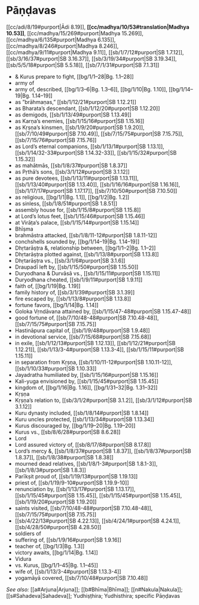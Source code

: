 # Pāṇḍavas

[[cc/adi/8/19#purport|Ādi 8.19]], **[[cc/madhya/10/53#translation|Madhya 10.53]]**, [[cc/madhya/15/269#purport|Madhya 15.269]], [[cc/madhya/6/135#purport|Madhya 6.135]], [[cc/madhya/8/246#purport|Madhya 8.246]], [[cc/madhya/9/11#purport|Madhya 9.11]], [[sb/1/7/12#purport|SB 1.7.12]], [[sb/3/16/37#purport|SB 3.16.37]], [[sb/3/19/34#purport|SB 3.19.34]], [[sb/5/5/18#purport|SB 5.5.18]], [[sb/7/1/31#purport|SB 7.1.31]]

* & Kurus prepare to fight, [[bg/1/1–28|Bg. 1.1–28]]
* army of 
* army of, described, [[bg/1/3–6|Bg. 1.3–6]], [[bg/1/10|Bg. 1.10]], [[bg/1/14–19|Bg. 1.14–19]]
* as ”brāhmaṇas,” [[sb/1/12/21#purport|SB 1.12.21]]
* as Bharata’s descendant, [[sb/1/12/20#purport|SB 1.12.20]]
* as demigods, [[sb/1/13/49#purport|SB 1.13.49]]
* as Karṇa’s enemies, [[sb/1/15/16#purport|SB 1.15.16]]
* as Kṛṣṇa’s kinsmen, [[sb/1/9/20#purport|SB 1.9.20]], [[sb/7/10/49#purport|SB 7.10.49]], [[sb/7/15/75#purport|SB 7.15.75]], [[sb/7/15/76#purport|SB 7.15.76]]
* as Lord’s eternal companions, [[sb/1/13/1#purport|SB 1.13.1]], [[sb/1/14/32-33#purport|SB 1.14.32-33]], [[sb/1/15/32#purport|SB 1.15.32]]
* as mahātmās, [[sb/1/8/37#purport|SB 1.8.37]]
* as Pṛthā’s sons, [[sb/3/1/12#purport|SB 3.1.12]]
* as pure devotees, [[sb/1/13/11#purport|SB 1.13.11]], [[sb/1/13/40#purport|SB 1.13.40]], [[sb/1/16/16#purport|SB 1.16.16]], [[sb/1/17/17#purport|SB 1.17.17]], [[sb/7/10/50#purport|SB 7.10.50]]
* as religious, [[bg/1/1|Bg. 1.1]], [[bg/1/2|Bg. 1.2]]
* as sinless, [[sb/1/8/51#purport|SB 1.8.51]]
* assembly house for, [[sb/1/15/8#purport|SB 1.15.8]]
* at Lord’s lotus feet, [[sb/1/15/46#purport|SB 1.15.46]]
* at Virāṭa’s palace, [[sb/1/15/14#purport|SB 1.15.14]]
* Bhīṣma 
* brahmāstra attacked, [[sb/1/8/11-12#purport|SB 1.8.11-12]]
* conchshells sounded by, [[bg/1/14–19|Bg. 1.14–19]]
* Dhṛtarāṣṭra &, relationship between, [[bg/1/1–2|Bg. 1.1–2]]
* Dhṛtarāṣṭra plotted against, [[sb/1/13/8#purport|SB 1.13.8]]
* Dhṛtarāṣṭra vs., [[sb/3/1/6#purport|SB 3.1.6]]
* Draupadī left by, [[sb/1/15/50#purport|SB 1.15.50]]
* Duryodhana & Durvāsā vs., [[sb/1/15/11#purport|SB 1.15.11]]
* Duryodhana cheated, [[sb/1/9/11#purport|SB 1.9.11]]
* faith of, [[bg/1/19|Bg. 1.19]]
* family history of, [[sb/3/1/39#purport|SB 3.1.39]]
* fire escaped by, [[sb/1/13/8#purport|SB 1.13.8]]
* fortune favors, [[bg/1/14|Bg. 1.14]]
* Goloka Vṛndāvana attained by, [[sb/1/15/47-48#purport|SB 1.15.47-48]]
* good fortune of, [[sb/7/10/48-48#purport|SB 7.10.48-48]], [[sb/7/15/75#purport|SB 7.15.75]]
* Hastināpura capital of, [[sb/1/9/48#purport|SB 1.9.48]]
* in devotional service, [[sb/7/15/68#purport|SB 7.15.68]]
* in exile, [[sb/1/12/13#purport|SB 1.12.13]], [[sb/1/12/21#purport|SB 1.12.21]], [[sb/1/13/3-4#purport|SB 1.13.3-4]], [[sb/1/15/11#purport|SB 1.15.11]]
* in separation from Kṛṣṇa, [[sb/1/10/11-12#purport|SB 1.10.11-12]], [[sb/1/10/33#purport|SB 1.10.33]]
* Jayadratha humiliated by, [[sb/1/15/16#purport|SB 1.15.16]]
* Kali-yuga envisioned by, [[sb/1/15/45#purport|SB 1.15.45]]
* kingdom of, [[bg/1/16|Bg. 1.16]], [[bg/1/31–32|Bg. 1.31–32]]
* Kṛṣṇa 
* Kṛṣṇa’s relation to, [[sb/3/1/2#purport|SB 3.1.2]], [[sb/3/1/12#purport|SB 3.1.12]]
* Kuru dynasty included, [[sb/1/8/14#purport|SB 1.8.14]]
* Kuru uncles protected, [[sb/1/13/34#purport|SB 1.13.34]]
* Kurus discouraged by, [[bg/1/19–20|Bg. 1.19–20]]
* Kurus vs., [[sb/8/6/28#purport|SB 8.6.28]]
* Lord 
* Lord assured victory of, [[sb/8/17/8#purport|SB 8.17.8]]
* Lord’s mercy &, [[sb/1/8/37#purport|SB 1.8.37]], [[sb/1/8/37#purport|SB 1.8.37]], [[sb/1/8/38#purport|SB 1.8.38]]
* mourned dead relatives, [[sb/1/8/1-3#purport|SB 1.8.1-3]], [[sb/1/8/3#purport|SB 1.8.3]]
* Parīkṣit proud of, [[sb/1/19/13#purport|SB 1.19.13]]
* priest of, [[sb/1/19/9-10#purport|SB 1.19.9-10]]
* renunciation by, [[sb/1/13/17#purport|SB 1.13.17]], [[sb/1/15/45#purport|SB 1.15.45]], [[sb/1/15/45#purport|SB 1.15.45]], [[sb/1/19/20#purport|SB 1.19.20]]
* saints visited, [[sb/7/10/48-48#purport|SB 7.10.48-48]], [[sb/7/15/75#purport|SB 7.15.75]]
*  [[sb/4/22/13#purport|SB 4.22.13]], [[sb/4/24/1#purport|SB 4.24.1]], [[sb/4/28/50#purport|SB 4.28.50]]
* soldiers of 
* suffering of, [[sb/1/9/16#purport|SB 1.9.16]]
* teacher of, [[bg/1/3|Bg. 1.3]]
* victory awaits, [[bg/1/14|Bg. 1.14]]
* Vidura 
* vs. Kurus, [[bg/1/1–45|Bg. 1.1–45]]
* wife of, [[sb/1/13/3-4#purport|SB 1.13.3-4]]
* yogamāyā covered, [[sb/7/10/48#purport|SB 7.10.48]]

*See also:* [[a#Arjuna|Arjuna]]; [[b#Bhīma|Bhīma]]; [[n#Nakula|Nakula]]; [[s#Sahadeva|Sahadeva]]; Yudhiṣṭhira; Yudhisthira; specific Pāṇḍavas
